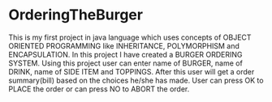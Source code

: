 # OrderingTheBurger
This is my first project in java language which uses concepts of OBJECT ORIENTED PROGRAMMING like INHERITANCE, POLYMORPHISM and ENCAPSULATION. In this project I have created a BURGER ORDERING SYSTEM.
Using this project user can enter name of BURGER, name of DRINK, name of SIDE ITEM and TOPPINGS.
After this user will get a order summary(bill) based on the choices he/she has made.
User can press OK to PLACE the order or can press NO to ABORT the order.
